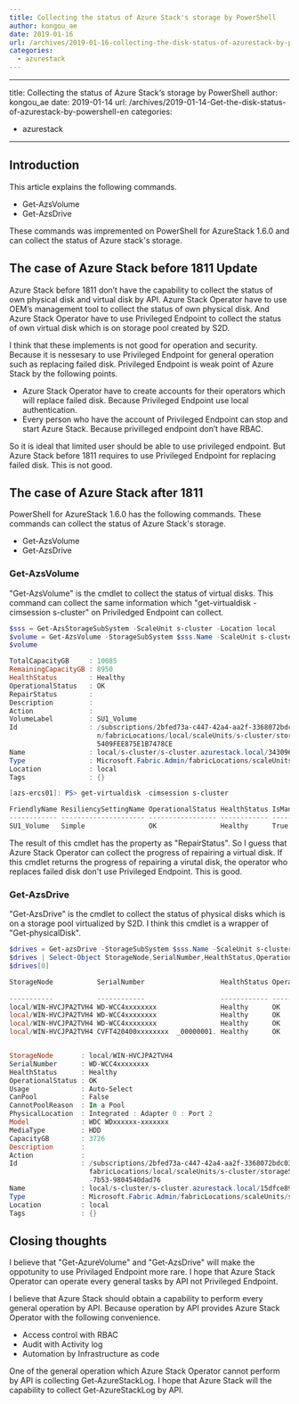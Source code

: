 ```yaml
---
title: Collecting the status of Azure Stack's storage by PowerShell
author: kongou_ae
date: 2019-01-16
url: /archives/2019-01-16-collecting-the-disk-status-of-azurestack-by-powershell-en
categories:
  - azurestack
---
```


---
title: Collecting the status of Azure Stack‘s storage by PowerShell
author: kongou_ae
date: 2019-01-14
url: /archives/2019-01-14-Get-the-disk-status-of-azurestack-by-powershell-en
categories:
  - azurestack
---

## Introduction

This article explains the following commands. 

- Get-AzsVolume
- Get-AzsDrive

These commands was impremented on PowerShell for AzureStack 1.6.0 and can collect the status of Azure stack's storage.

## The case of Azure Stack before 1811 Update

Azure Stack before 1811 don’t have the capability to collect the status of own physical disk and virtual disk by API. Azure Stack Operator have to use OEM’s management tool to collect the status of own physical disk. And Azure Stack Operator have to use Privileged Endpoint to collect the status of own virtual disk which is on storage pool created by S2D.

I think that these implements is not good for operation and security. Because it is nessesary to use Privileged Endpoint for general operation such as replacing failed disk. Privileged Endpoint is weak point of Azure Stack by the following points.

- Azure Stack Operator have to create accounts for their operators which will replace failed disk. Because Privileged Endpoint use local authentication.
- Every person who have the account of Privileged Endpoint can stop and start Azure Stack. Because privilleged endpoint don’t have RBAC.

So it is ideal that limited user should be able to use privileged endpoint. But Azure Stack before 1811 requires to use Privileged Endpoint for replacing failed disk. This is not good.

## The case of Azure Stack after 1811

PowerShell for AzureStack 1.6.0 has the following commands. These commands can collect the status of Azure Stack's storage.

- Get-AzsVolume
- Get-AzsDrive

### Get-AzsVolume 

"Get-AzsVolume" is the cmdlet to collect the status of virtual disks. This command can collect the same information which "get-virtualdisk -cimsession s-cluster" on Priviledged Endpoint can collect.

```powershell
$sss = Get-AzsStorageSubSystem -ScaleUnit s-cluster -Location local
$volume = Get-AzsVolume -StorageSubSystem $sss.Name -ScaleUnit s-cluster
$volume

TotalCapacityGB     : 10085
RemainingCapacityGB : 8950
HealthStatus        : Healthy
OperationalStatus   : OK
RepairStatus        : 
Description         : 
Action              : 
VolumeLabel         : SU1_Volume
Id                  : /subscriptions/2bfed73a-c447-42a4-aa2f-3368072bdc03/resourceGroups/System.local/providers/Microsoft.Fabric.Admi
                      n/fabricLocations/local/scaleUnits/s-cluster/storageSubSystems/s-cluster.azurestack.local/volumes/343096BFD0F23
                      5409FEE875E1B7478CE
Name                : local/s-cluster/s-cluster.azurestack.local/343096BFD0F235409FEE875E1B7478CE
Type                : Microsoft.Fabric.Admin/fabricLocations/scaleUnits/storageSubSystems/volumes
Location            : local
Tags                : {}
```

```powershell
[azs-ercs01]: PS> get-virtualdisk -cimsession s-cluster

FriendlyName ResiliencySettingName OperationalStatus HealthStatus IsManualAttach    Size PSComputerName
------------ --------------------- ----------------- ------------ --------------    ---- --------------
SU1_Volume   Simple                OK                Healthy      True           9.85 TB s-cluster     
```

The result of this cmdlet has the property as "RepairStatus". So I guess that Azure Stack Operator can collect the progress of repairing a virtual disk. If this cmdlet returns the progress of repairing a virutal disk, the operator who replaces failed disk don't use Privileged Endpoint. This is good.

### Get-AzsDrive

"Get-AzsDrive" is the cmdlet to collect the status of physical disks which is on a storage pool virtualized by S2D. I think this cmdlet is a wrapper of "Get-physicalDisk".

```powershell
$drives = Get-azsDrive -StorageSubSystem $sss.Name -ScaleUnit s-cluster
$drives | Select-Object StorageNode,SerialNumber,HealthStatus,OperationalStatus,PhysicalLocation,MediaType,CapacityGB | ft -AutoSize
$drives[0]

StorageNode           SerialNumber                   HealthStatus OperationalStatus PhysicalLocation                MediaType Capacit
                                                                                                                                  yGB
-----------           ------------                   ------------ ----------------- ----------------                --------- -------
local/WIN-HVCJPA2TVH4 WD-WCC4xxxxxxxx                Healthy      OK                Integrated : Adapter 0 : Port 2 HDD          3726
local/WIN-HVCJPA2TVH4 WD-WCC4xxxxxxxx                Healthy      OK                Integrated : Adapter 1 : Port 0 HDD          3726
local/WIN-HVCJPA2TVH4 WD-WCC4xxxxxxxx                Healthy      OK                Integrated : Adapter 0 : Port 3 HDD          3726
local/WIN-HVCJPA2TVH4 CVFT420400xxxxxxxx  _00000001. Healthy      OK                PCI Slot 7 : Adapter 2          SSD           745


StorageNode       : local/WIN-HVCJPA2TVH4
SerialNumber      : WD-WCC4xxxxxxxx
HealthStatus      : Healthy
OperationalStatus : OK
Usage             : Auto-Select
CanPool           : False
CannotPoolReason  : In a Pool
PhysicalLocation  : Integrated : Adapter 0 : Port 2
Model             : WDC WDxxxxxx-xxxxxxx
MediaType         : HDD
CapacityGB        : 3726
Description       : 
Action            : 
Id                : /subscriptions/2bfed73a-c447-42a4-aa2f-3368072bdc03/resourceGroups/System.local/providers/Microsoft.Fabric.Admin/
                    fabricLocations/local/scaleUnits/s-cluster/storageSubSystems/s-cluster.azurestack.local/drives/15dfce89-0731-3906
                    -7b53-9804540dad76
Name              : local/s-cluster/s-cluster.azurestack.local/15dfce89-0731-3906-7b53-9804540dad76
Type              : Microsoft.Fabric.Admin/fabricLocations/scaleUnits/storageSubSystems/drives
Location          : local
Tags              : {}
```

## Closing thoughts

I believe that "Get-AzureVolume" and "Get-AzsDrive" will make the oppotunity to use Privilaged Endpoint more rare. I hope that  Azure Stack Operator can operate every general tasks by API not Privileged Endpoint. 

I believe that Azure Stack should obtain a capability to perform every general operation by API. Because operation by API provides Azure Stack Operator with the following convenience.

- Access control with RBAC
- Audit with Activity log
- Automation by Infrastructure as code

One of the general operation which Azure Stack Operator cannot perform by API is collecting Get-AzureStackLog. I hope that Azure Stack will the capability to collect Get-AzureStackLog by API.

